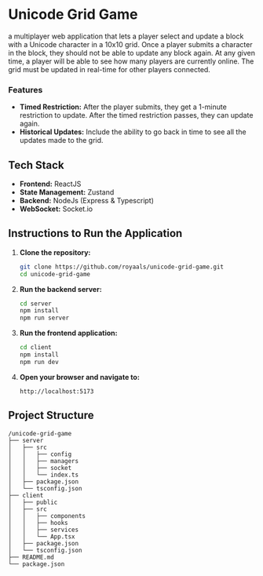 # Unicode Grid Game

a multiplayer web application that lets a player select and update a block with a Unicode character in a 10x10 grid. Once a player submits a character in the block, they should not be able to update any block again. At any given time, a player will be able to see how many players are currently online. The grid must be updated in real-time for other players connected.

### Features

- **Timed Restriction:** After the player submits, they get a 1-minute restriction to update. After the timed restriction passes, they can update again.
- **Historical Updates:** Include the ability to go back in time to see all the updates made to the grid.

## Tech Stack

- **Frontend:** ReactJS
- **State Management:** Zustand
- **Backend:** NodeJs (Express & Typescript)
- **WebSocket:** Socket.io

## Instructions to Run the Application

1. **Clone the repository:**

   ```bash
   git clone https://github.com/royaals/unicode-grid-game.git
   cd unicode-grid-game
   ```

2. **Run the backend server:**

   ```bash
   cd server
   npm install
   npm run server
   ```

3. **Run the frontend application:**

   ```bash
   cd client
   npm install
   npm run dev
   ```

4. **Open your browser and navigate to:**
   ```
   http://localhost:5173
   ```

## Project Structure

```
/unicode-grid-game
├── server
│   ├── src
│   │   ├── config
│   │   ├── managers
│   │   ├── socket
│   │   └── index.ts
│   ├── package.json
│   └── tsconfig.json
├── client
│   ├── public
│   ├── src
│   │   ├── components
│   │   ├── hooks
│   │   ├── services
│   │   └── App.tsx
│   ├── package.json
│   └── tsconfig.json
├── README.md
└── package.json
```
